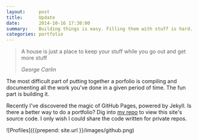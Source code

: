 ```yaml
---
layout:     post
title:      Update
date:       2014-10-16 17:30:00
summary:    Building things is easy. Filling them with stuff is hard.
categories: portfolio
---
```


<blockquote>
  <p>
    A house is just a place to keep your stuff while you go out and get more stuff
  </p>
  <footer><cite title="George Carlin">George Carlin</cite></footer>
</blockquote>

The most difficult part of putting together a porfolio is compiling and documenting all the work you've done in a given period of time. The fun part is building it.

Recently I've discovered the magic of GitHub Pages, powered by Jekyll. Is there a better way to do a portfolio? Dig into <a href="http://github.com/dv8withn8">my repo</a> to view this site's source code. I only wish I could share the code written for private repos.

![Profiles]({{prepend: site.url }}/images/github.png)